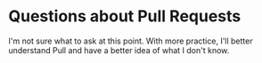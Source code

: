 # Questions about Pull Requests

I'm not sure what to ask at this point. With more practice, I'll better understand Pull and have a better idea of what I don't know.
